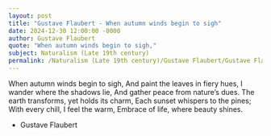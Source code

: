```yaml
---
layout: post
title: "Gustave Flaubert - When autumn winds begin to sigh"
date: 2024-12-30 12:00:00 -0000
author: Gustave Flaubert
quote: "When autumn winds begin to sigh,"
subject: Naturalism (Late 19th century)
permalink: /Naturalism (Late 19th century)/Gustave Flaubert/Gustave Flaubert - When autumn winds begin to sigh
---
```


When autumn winds begin to sigh,
And paint the leaves in fiery hues,
I wander where the shadows lie,
And gather peace from nature’s dues.
The earth transforms, yet holds its charm,
Each sunset whispers to the pines;
With every chill, I feel the warm,
Embrace of life, where beauty shines.


- Gustave Flaubert
